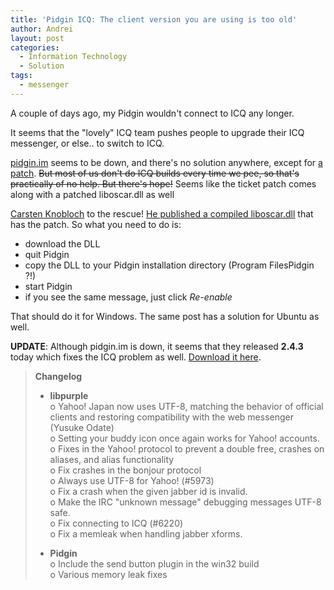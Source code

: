 ```yaml
---
title: 'Pidgin ICQ: The client version you are using is too old'
author: Andrei
layout: post
categories:
  - Information Technology
  - Solution
tags:
  - messenger
---
```

A couple of days ago, my Pidgin wouldn't connect to ICQ any longer.

It seems that the "lovely" ICQ team pushes people to upgrade their ICQ messenger, or else.. to switch to ICQ.

[pidgin.im][1] seems to be down, and there's no solution anywhere, except for [a patch][2]. <strike>But most of us don't do ICQ builds every time we pee, so that's practically of no help. But there's hope!</strike> Seems like the ticket patch comes along with a patched liboscar.dll as well



[Carsten Knobloch][3] to the rescue! [He published a compiled liboscar.dll][4] that has the patch. So what you need to do is:

*   download the DLL
*   quit Pidgin
*   copy the DLL to your Pidgin installation directory (Program FilesPidgin ?!)
*   start Pidgin
*   if you see the same message, just click *Re-enable*

That should do it for Windows. The same post has a solution for Ubuntu as well.

**UPDATE**: Although pidgin.im is down, it seems that they released **2.4.3** today which fixes the ICQ problem as well. [Download it here][5].

> **Changelog**
> 
> * **libpurple**  
> o Yahoo! Japan now uses UTF-8, matching the behavior of official clients and restoring compatibility with the web messenger (Yusuke Odate)  
> o Setting your buddy icon once again works for Yahoo! accounts.  
> o Fixes in the Yahoo! protocol to prevent a double free, crashes on aliases, and alias functionality  
> o Fix crashes in the bonjour protocol  
> o Always use UTF-8 for Yahoo! (#5973)  
> o Fix a crash when the given jabber id is invalid.  
> o Make the IRC "unknown message" debugging messages UTF-8 safe.  
> o Fix connecting to ICQ (#6220)  
> o Fix a memleak when handling jabber xforms.
> 
> * **Pidgin**  
> o Include the send button plugin in the win32 build  
> o Various memory leak fixes

 [1]: http://pidgin.im
 [2]: http://developer.pidgin.im/ticket/6220
 [3]: http://stadt-bremerhaven.de
 [4]: http://stadt-bremerhaven.de/2008/07/01/die-client-version-die-sie-nutzen-ist-zu-alt-lsung-fr-windows/
 [5]: http://sourceforge.net/project/showfiles.php?group_id=235&package_id=230234&release_id=610742
